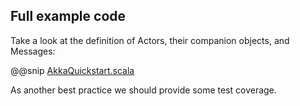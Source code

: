 ## Full example code
 
Take a look at the definition of Actors, their companion objects, and Messages:
 
@@snip [AkkaQuickstart.scala](\$g8src\$/scala/$package$/AkkaQuickstart.scala)
 
As another best practice we should provide some test coverage.
